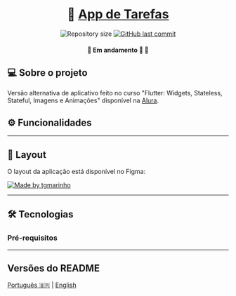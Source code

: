 <h1 align="center">
    📱 <a href="#" alt="site do ecoleta"> App de Tarefas </a>
</h1>

<p align="center">

  <img alt="Repository size" src="https://img.shields.io/github/repo-size/elizalap/estudos-flutter">

  
  <a href="https://github.com/tgmarinho/README-ecoleta/commits/master">
    <img alt="GitHub last commit" src="https://img.shields.io/github/last-commit/elizalap/estudos-flutter">
  </a>
 
</p>

<h4 align="center">
	🚧   Em andamento 🚀 🚧
</h4>

## 💻 Sobre o projeto

Versão alternativa de aplicativo feito no curso "Flutter: Widgets, Stateless, Stateful, Imagens e Animações" disponível na [Alura](https://www.alura.com.br/).

## ⚙️ Funcionalidades

<!-- - [x] Empresas ou entidades podem se cadastrar na plataforma web enviando:
  - [x] uma imagem do ponto de coleta
  - [x] nome da entidade, email e whatsapp
  - [x] e o endereço para que ele possa aparecer no mapa
  - [x] além de selecionar um ou mais ítens de coleta: 
    - lâmpadas
    - pilhas e baterias
    - papéis e papelão
    - resíduos eletrônicos
    - resíduos orgânicos
    - óleo de cozinha

- [x] Os usuários tem acesso ao aplicativo móvel, onde podem:
  - [x] navegar pelo mapa para ver as instituições cadastradas
  - [x] entrar em contato com a entidade através do E-mail ou do WhatsApp -->

---

## 🎨 Layout

O layout da aplicação está disponível no Figma:

<a href="https://www.figma.com/file/CNugKAFpmpYkx4gutN9dCQ/2555---Flutter%3A-Crie-seu-primeiro-App?type=design&mode=design&t=TQizKqap4YnowRo8-0">
  <img alt="Made by tgmarinho" src="https://img.shields.io/badge/Acessar%20Layout%20-Figma-%2304D361">
</a>

<!-- 
<p align="center">
  <img alt="NextLevelWeek" title="#NextLevelWeek" src="./assets/home-mobile.png" width="200px">

  <img alt="NextLevelWeek" title="#NextLevelWeek" src="./assets/detalhes-mobile.svg" width="200px">
</p> -->

---

## 🛠 Tecnologias
### Pré-requisitos
<!-- 
As seguintes ferramentas foram usadas na construção do projeto:

#### **Mobile**  ([Flutter](https://flutter.dev/))

-   **[Expo](https://expo.io/)**
-   **[Expo Google Fonts](https://github.com/expo/google-fonts)**

> Veja o arquivo  [package.json](https://github.com/tgmarinho/README-ecoleta/blob/master/mobile/package.json) -->

<!-- Antes de começar, você vai precisar ter instalado em sua máquina as seguintes ferramentas:
[Git](https://git-scm.com), [Node.js](https://nodejs.org/en/). 
Além disto é bom ter um editor para trabalhar com o código como [VSCode](https://code.visualstudio.com/) -->

---

##  Versões do README

[Português 🇧🇷](./README.md)  |  [English](./README-en.md)

